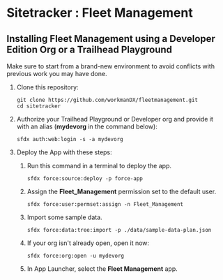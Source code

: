 # Sitetracker : Fleet Management

## Installing Fleet Management using a Developer Edition Org or a Trailhead Playground

Make sure to start from a brand-new environment to avoid conflicts with previous work you may have done.

1. Clone this repository:

    ```
    git clone https://github.com/workmanDX/fleetmanagement.git
    cd sitetracker
    ```

1. Authorize your Trailhead Playground or Developer org and provide it with an alias (**mydevorg** in the command below):

    ```
    sfdx auth:web:login -s -a mydevorg
    ```

1. Deploy the App with these steps:

    1. Run this command in a terminal to deploy the app.

        ```
        sfdx force:source:deploy -p force-app
        ```

    1. Assign the **Fleet_Management** permission set to the default user.

        ```
        sfdx force:user:permset:assign -n Fleet_Management
        ```

    1. Import some sample data.

        ```
        sfdx force:data:tree:import -p ./data/sample-data-plan.json
        ```

    1. If your org isn't already open, open it now:

        ```
        sfdx force:org:open -u mydevorg
        ```

    1. In App Launcher, select the **Fleet Management** app.
